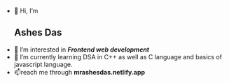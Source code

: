 - 👋 Hi, I’m <b> <h2>Ashes Das</h2></b>
- 👀 I’m interested in <b><i>Frontend web development</i></b>
- 🌱 I’m currently learning DSA in  C++ as well as C language and basics of javascript language.
- 📫reach me through <b>mrashesdas.netlify.app</b>

<!---
Ashes2004/Ashes2004 is a ✨ special ✨ repository because its `README.md` (this file) appears on your GitHub profile.
You can click the Preview link to take a look at your changes.
--->
